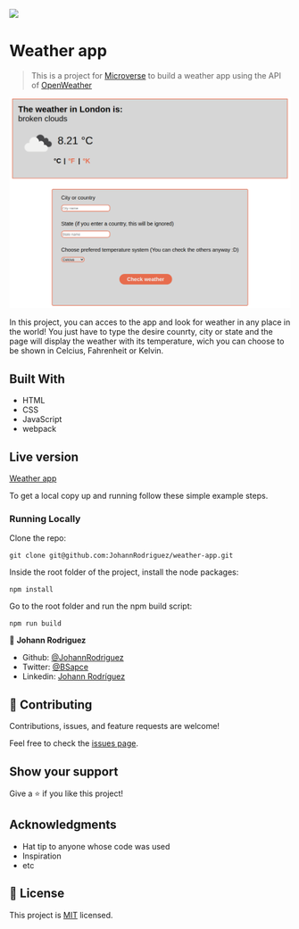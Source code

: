 ![](https://img.shields.io/badge/Microverse-blueviolet)

# Weather app

> This is a project for [Microverse](https://www.microverse.org/) to build a weather app using the API of [OpenWeather](https://openweathermap.org/api/one-call-api?gclid=CjwKCAjw5p_8BRBUEiwAPpJO66hGtWEMQp-sFOjbLx1lYGr-OeCm3ReKl2HQMIunydKDoF5SzoMhTBoCw84QAvD_BwE) 

![screenshot](./screenshot.png)

In this project, you can acces to the app and look for weather in any place in the world! You just have to type the desire counrty, city or state and the page will display the weather with its temperature, wich you can choose to be shown in Celcius, Fahrenheit or Kelvin.

## Built With

- HTML
- CSS
- JavaScript
- webpack

## Live version

[Weather app](https://johannrodriguez.github.io/weather-app/)

To get a local copy up and running follow these simple example steps.

### Running Locally

Clone the repo:
```
git clone git@github.com:JohannRodriguez/weather-app.git
```
Inside the root folder of the project, install the node packages:
```
npm install
```
Go to the root folder and run the npm build script:
```
npm run build
```

👤 **Johann Rodriguez**

- Github: [@JohannRodriguez](https://github.com/JohannRodriguez)
- Twitter: [@BSapce](https://https://twitter.com/BSapce)
- Linkedin: [Johann Rodríguez](https://www.linkedin.com/in/johann-alonso-rodr%C3%ADguez-v%C3%A1zquez-25b07719a/)


## 🤝 Contributing

Contributions, issues, and feature requests are welcome!

Feel free to check the [issues page](issues/).

## Show your support

Give a ⭐️ if you like this project!

## Acknowledgments

- Hat tip to anyone whose code was used
- Inspiration
- etc

## 📝 License

This project is [MIT](lic.url) licensed.
